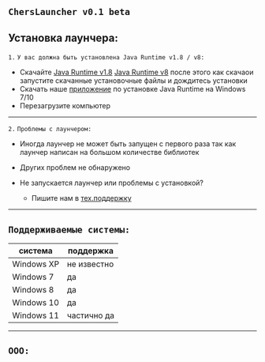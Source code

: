 ## **` ChersLauncher v0.1 beta `**

## Установка лаунчера:
` 1. ` ` У вас должна быть установлена Java Runtime v1.8 / v8: `
* Скачайте [Java Runtime v1.8](https://java.com) [Java Runtime v8](https://java.com) после этого как скачаои запустите скачанные установочные файлы и дождитесь установки
* Скачать наше [приложение](https://disk.yandex/) по установке Java Runtime на Windows 7/10
* Перезагрузите компьютер
___

` 2. ` ` Проблемы с лаунчером: `
* Иногда лаунчер не может быть запущен с первого раза так как лаунчер написан на большом количестве библиотек
* Других проблем не обнаружено

* Не запускается лаунчер или проблемы с установкой?
  * Пишите нам в [тех.поддержку](https://discord.com/invite/wUsBj3xBZh)
___


## **` Поддерживаемые системы: `**
|    система     |   поддержка   | 
| -------------- | ------------- | 
|   Windows XP   |  не известно  |
|   Windows 7    |       да      | 
|   Windows 8    |       да      |
|   Windows 10   |       да      |
|   Windows 11   |  частично да  |
__________________________________

## **` ООО: `**
